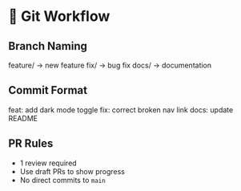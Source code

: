 # 🌿 Git Workflow

## Branch Naming

feature/<name> → new feature
fix/<name> → bug fix
docs/<name> → documentation

## Commit Format

feat: add dark mode toggle
fix: correct broken nav link
docs: update README

## PR Rules
- 1 review required
- Use draft PRs to show progress
- No direct commits to `main`
